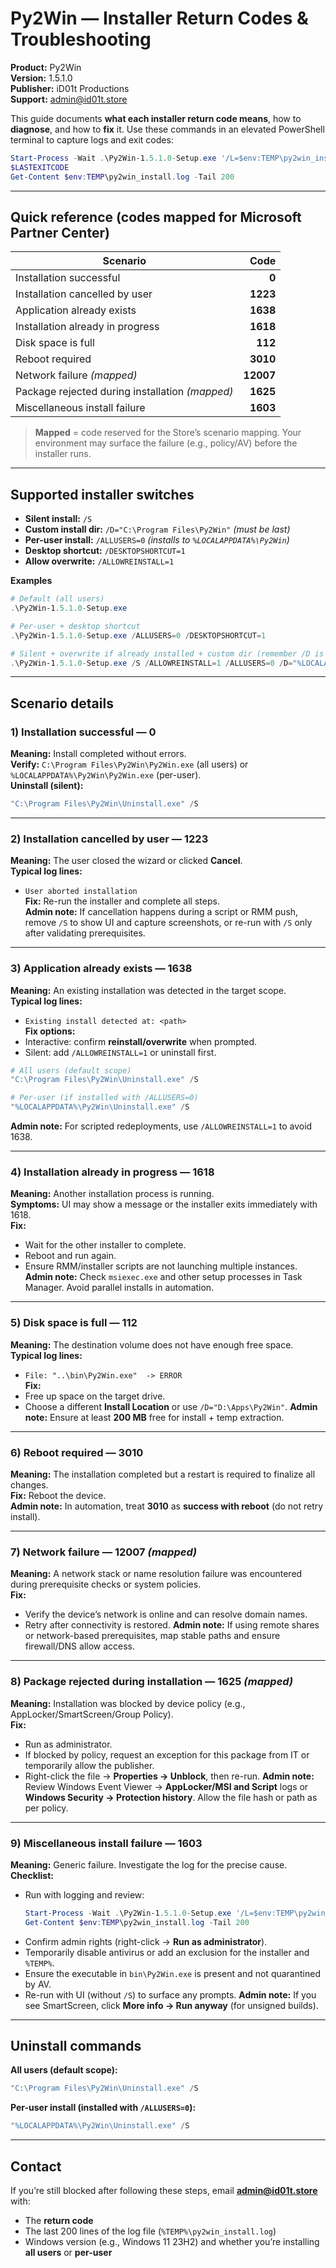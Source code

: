 # Py2Win — Installer Return Codes & Troubleshooting

**Product:** Py2Win  
**Version:** 1.5.1.0  
**Publisher:** iD01t Productions  
**Support:** admin@id01t.store

This guide documents **what each installer return code means**, how to **diagnose**, and how to **fix** it. Use these commands in an elevated PowerShell terminal to capture logs and exit codes:

```powershell
Start-Process -Wait .\Py2Win-1.5.1.0-Setup.exe '/L=$env:TEMP\py2win_install.log'
$LASTEXITCODE
Get-Content $env:TEMP\py2win_install.log -Tail 200
```

---

## Quick reference (codes mapped for Microsoft Partner Center)

| Scenario | Code |
|---|---:|
| Installation successful | **0** |
| Installation cancelled by user | **1223** |
| Application already exists | **1638** |
| Installation already in progress | **1618** |
| Disk space is full | **112** |
| Reboot required | **3010** |
| Network failure *(mapped)* | **12007** |
| Package rejected during installation *(mapped)* | **1625** |
| Miscellaneous install failure | **1603** |

> **Mapped** = code reserved for the Store’s scenario mapping. Your environment may surface the failure (e.g., policy/AV) before the installer runs.

---

## Supported installer switches

- **Silent install:** `/S`
- **Custom install dir:** `/D="C:\Program Files\Py2Win"`  *(must be last)*
- **Per-user install:** `/ALLUSERS=0`  *(installs to `%LOCALAPPDATA%\Py2Win`)*
- **Desktop shortcut:** `/DESKTOPSHORTCUT=1`
- **Allow overwrite:** `/ALLOWREINSTALL=1`

**Examples**
```powershell
# Default (all users)
.\Py2Win-1.5.1.0-Setup.exe

# Per-user + desktop shortcut
.\Py2Win-1.5.1.0-Setup.exe /ALLUSERS=0 /DESKTOPSHORTCUT=1

# Silent + overwrite if already installed + custom dir (remember /D is last)
.\Py2Win-1.5.1.0-Setup.exe /S /ALLOWREINSTALL=1 /ALLUSERS=0 /D="%LOCALAPPDATA%\Py2Win"
```

---

## Scenario details

### 1) Installation successful — **0**
**Meaning:** Install completed without errors.  
**Verify:** `C:\Program Files\Py2Win\Py2Win.exe` (all users) or `%LOCALAPPDATA%\Py2Win\Py2Win.exe` (per-user).  
**Uninstall (silent):**
```powershell
"C:\Program Files\Py2Win\Uninstall.exe" /S
```

---

### 2) Installation cancelled by user — **1223**
**Meaning:** The user closed the wizard or clicked **Cancel**.  
**Typical log lines:**
- `User aborted installation`  
**Fix:** Re-run the installer and complete all steps.  
**Admin note:** If cancellation happens during a script or RMM push, remove `/S` to show UI and capture screenshots, or re-run with `/S` only after validating prerequisites.

---

### 3) Application already exists — **1638**
**Meaning:** An existing installation was detected in the target scope.  
**Typical log lines:**
- `Existing install detected at: <path>`  
**Fix options:**
- Interactive: confirm **reinstall/overwrite** when prompted.
- Silent: add `/ALLOWREINSTALL=1` or uninstall first.
```powershell
# All users (default scope)
"C:\Program Files\Py2Win\Uninstall.exe" /S

# Per-user (if installed with /ALLUSERS=0)
"%LOCALAPPDATA%\Py2Win\Uninstall.exe" /S
```
**Admin note:** For scripted redeployments, use `/ALLOWREINSTALL=1` to avoid 1638.

---

### 4) Installation already in progress — **1618**
**Meaning:** Another installation process is running.  
**Symptoms:** UI may show a message or the installer exits immediately with 1618.  
**Fix:**
- Wait for the other installer to complete.
- Reboot and run again.
- Ensure RMM/installer scripts are not launching multiple instances.
**Admin note:** Check `msiexec.exe` and other setup processes in Task Manager. Avoid parallel installs in automation.

---

### 5) Disk space is full — **112**
**Meaning:** The destination volume does not have enough free space.  
**Typical log lines:**
- `File: "..\bin\Py2Win.exe"  -> ERROR`  
**Fix:**
- Free up space on the target drive.
- Choose a different **Install Location** or use `/D="D:\Apps\Py2Win"`.
**Admin note:** Ensure at least **200 MB** free for install + temp extraction.

---

### 6) Reboot required — **3010**
**Meaning:** The installation completed but a restart is required to finalize all changes.  
**Fix:** Reboot the device.  
**Admin note:** In automation, treat **3010** as **success with reboot** (do not retry install).

---

### 7) Network failure — **12007** *(mapped)*
**Meaning:** A network stack or name resolution failure was encountered during prerequisite checks or system policies.  
**Fix:**
- Verify the device’s network is online and can resolve domain names.
- Retry after connectivity is restored.
**Admin note:** If using remote shares or network-based prerequisites, map stable paths and ensure firewall/DNS allow access.

---

### 8) Package rejected during installation — **1625** *(mapped)*
**Meaning:** Installation was blocked by device policy (e.g., AppLocker/SmartScreen/Group Policy).  
**Fix:**
- Run as administrator.
- If blocked by policy, request an exception for this package from IT or temporarily allow the publisher.
- Right-click the file → **Properties → Unblock**, then re-run.
**Admin note:** Review Windows Event Viewer → **AppLocker/MSI and Script** logs or **Windows Security → Protection history**. Allow the file hash or path as per policy.

---

### 9) Miscellaneous install failure — **1603**
**Meaning:** Generic failure. Investigate the log for the precise cause.  
**Checklist:**
- Run with logging and review:  
  ```powershell
  Start-Process -Wait .\Py2Win-1.5.1.0-Setup.exe '/L=$env:TEMP\py2win_install.log'
  Get-Content $env:TEMP\py2win_install.log -Tail 200
  ```
- Confirm admin rights (right-click → **Run as administrator**).
- Temporarily disable antivirus or add an exclusion for the installer and `%TEMP%`.
- Ensure the executable in `bin\Py2Win.exe` is present and not quarantined by AV.
- Re-run with UI (without `/S`) to surface any prompts.
**Admin note:** If you see SmartScreen, click **More info → Run anyway** (for unsigned builds).

---

## Uninstall commands

**All users (default scope):**
```powershell
"C:\Program Files\Py2Win\Uninstall.exe" /S
```

**Per-user install (installed with `/ALLUSERS=0`):**
```powershell
"%LOCALAPPDATA%\Py2Win\Uninstall.exe" /S
```

---

## Contact

If you’re still blocked after following these steps, email **admin@id01t.store** with:
- The **return code**
- The last 200 lines of the log file (`%TEMP%\py2win_install.log`)
- Windows version (e.g., Windows 11 23H2) and whether you’re installing **all users** or **per-user**

